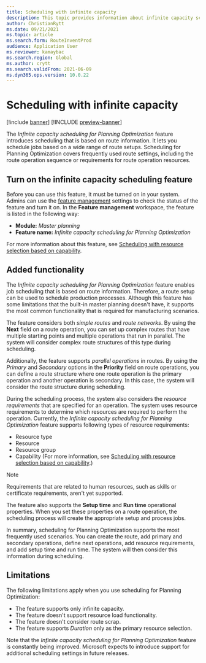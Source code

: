 ```yaml
---
title: Scheduling with infinite capacity
description: This topic provides information about infinite capacity scheduling for Planning Optimization. It also describes current feature limitations.
author: ChristianRytt
ms.date: 09/21/2021
ms.topic: article
ms.search.form: RouteInventProd
audience: Application User
ms.reviewer: kamaybac
ms.search.region: Global
ms.author: crytt
ms.search.validFrom: 2021-06-09
ms.dyn365.ops.version: 10.0.22
---
```


# Scheduling with infinite capacity

[!include [banner](../../includes/banner.md)]
[!INCLUDE [preview-banner](../../includes/preview-banner.md)] <!--KFM: Until 1/14/2022 -->

The *Infinite capacity scheduling for Planning Optimization* feature introduces scheduling that is based on route information. It lets you schedule jobs based on a wide range of route setups. Scheduling for Planning Optimization covers frequently used route settings, including the route operation sequence or requirements for route operation resources.

## Turn on the infinite capacity scheduling feature

Before you can use this feature, it must be turned on in your system. Admins can use the [feature management](../../../fin-ops-core/fin-ops/get-started/feature-management/feature-management-overview.md) settings to check the status of the feature and turn it on. In the **Feature management** workspace, the feature is listed in the following way:

- **Module:** *Master planning*
- **Feature name:** *Infinite capacity scheduling for Planning Optimization*

For more information about this feature, see [Scheduling with resource selection based on capability](capability-based-scheduling.md).

## Added functionality

The *Infinite capacity scheduling for Planning Optimization* feature enables job scheduling that is based on route information. Therefore, a route setup can be used to schedule production processes. Although this feature has some limitations that the built-in master planning doesn't have, it supports the most common functionality that is required for manufacturing scenarios.

The feature considers both *simple routes* and *route networks*. By using the **Next** field on a route operation, you can set up complex routes that have multiple starting points and multiple operations that run in parallel. The system will consider complex route structures of this type during scheduling.

Additionally, the feature supports *parallel operations* in routes. By using the *Primary* and *Secondary* options in the **Priority** field on route operations, you can define a route structure where one route operation is the primary operation and another operation is secondary. In this case, the system will consider the route structure during scheduling.

During the scheduling process, the system also considers the *resource requirements* that are specified for an operation. The system uses resource requirements to determine which resources are required to perform the operation. Currently, the *Infinite capacity scheduling for Planning Optimization* feature supports following types of resource requirements:

- Resource type
- Resource
- Resource group
- Capability (For more information, see [Scheduling with resource selection based on capability](capability-based-scheduling.md).)

> [!NOTE]
> Requirements that are related to human resources, such as skills or certificate requirements, aren't yet supported.

The feature also supports the **Setup time** and **Run time** operational properties. When you set these properties on a route operation, the scheduling process will create the appropriate setup and process jobs.

In summary, scheduling for Planning Optimization supports the most frequently used scenarios. You can create the route, add primary and secondary operations, define next operations, add resource requirements, and add setup time and run time. The system will then consider this information during scheduling.

## Limitations

The following limitations apply when you use scheduling for Planning Optimization:

- The feature supports only infinite capacity.
- The feature doesn't support resource load functionality.
- The feature doesn't consider route scrap.
- The feature supports *Duration* only as the primary resource selection.

Note that the *Infinite capacity scheduling for Planning Optimization* feature is constantly being improved. Microsoft expects to introduce support for additional scheduling settings in future releases.

